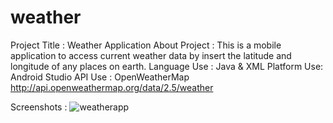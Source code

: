 # weather
Project Title :	Weather Application
About Project :	This is a mobile application to access current weather data by insert the latitude and longitude of any places on earth.
Language Use :	Java & XML
Platform Use:	Android Studio
API Use :	OpenWeatherMap
http://api.openweathermap.org/data/2.5/weather

Screenshots :
![weatherapp](https://user-images.githubusercontent.com/39667828/47995697-1b272f00-e131-11e8-8ac7-69feb395720c.png)
